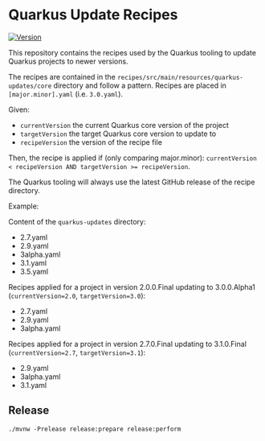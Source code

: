 # Quarkus Update Recipes

[![Version](https://img.shields.io/maven-central/v/io.quarkus/quarkus-update-recipes?logo=apache-maven&style=flat-square)](https://search.maven.org/artifact/io.quarkus/quarkus-update-recipes)

This repository contains the recipes used by the Quarkus tooling to update Quarkus projects to newer versions.

The recipes are contained in the `recipes/src/main/resources/quarkus-updates/core` directory and follow a pattern. Recipes are placed in `[major.minor].yaml` (i.e. `3.0.yaml`).

Given:
- `currentVersion` the current Quarkus core version of the project
- `targetVersion` the target Quarkus core version to update to 
- `recipeVersion` the version of the recipe file

Then, the recipe is applied if (only comparing major.minor):
`currentVersion < recipeVersion AND targetVersion >= recipeVersion`.

The Quarkus tooling will always use the latest GitHub release of the recipe directory.

Example:

Content of the `quarkus-updates` directory:
- 2.7.yaml
- 2.9.yaml
- 3alpha.yaml
- 3.1.yaml
- 3.5.yaml

Recipes applied for a project in version 2.0.0.Final updating to 3.0.0.Alpha1 (`currentVersion=2.0`, `targetVersion=3.0`):
- 2.7.yaml
- 2.9.yaml
- 3alpha.yaml

Recipes applied for a project in version 2.7.0.Final updating to 3.1.0.Final (`currentVersion=2.7`, `targetVersion=3.1`):
- 2.9.yaml
- 3alpha.yaml
- 3.1.yaml

## Release

```
./mvnw -Prelease release:prepare release:perform
```
